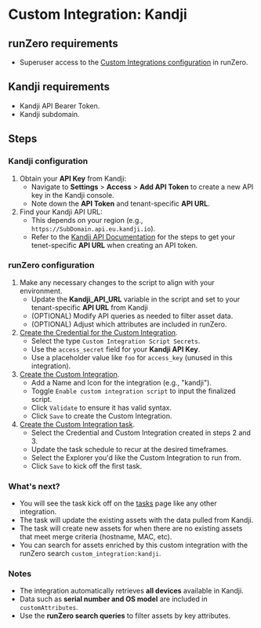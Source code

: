 # Custom Integration: Kandji

## runZero requirements

- Superuser access to the [Custom Integrations configuration](https://console.runzero.com/custom-integrations) in runZero.

## Kandji requirements

- Kandji API Bearer Token.
- Kandji subdomain.

## Steps

### Kandji configuration

1. Obtain your **API Key** from Kandji:
   - Navigate to **Settings** > **Access** > **Add API Token** to create a new API key in the Kandji console.
   - Note down the **API Token** and tenant-specific **API URL**.
2. Find your Kandji API URL:
   - This depends on your region (e.g., `https://SubDomain.api.eu.kandji.io`).
   - Refer to the [Kandji API Documentation](https://support.kandji.io/kb/kandji-api) for the steps to get your tenet-specific **API URL** when creating an API token.

### runZero configuration

1. Make any necessary changes to the script to align with your environment.
    - Update the **Kandji_API_URL** variable in the script and set to your tenant-specific **API URL** from Kandji
    - (OPTIONAL) Modify API queries as needed to filter asset data.
    - (OPTIONAL) Adjust which attributes are included in runZero.
3. [Create the Credential for the Custom Integration](https://console.runzero.com/credentials).
    - Select the type `Custom Integration Script Secrets`.
    - Use the `access_secret` field for your **Kandji API Key**.
    - Use a placeholder value like `foo` for `access_key` (unused in this integration).
4. [Create the Custom Integration](https://console.runzero.com/custom-integrations/new).
    - Add a Name and Icon for the integration (e.g., "kandji").
    - Toggle `Enable custom integration script` to input the finalized script.
    - Click `Validate` to ensure it has valid syntax.
    - Click `Save` to create the Custom Integration.
5. [Create the Custom Integration task](https://console.runzero.com/ingest/custom/).
    - Select the Credential and Custom Integration created in steps 2 and 3.
    - Update the task schedule to recur at the desired timeframes.
    - Select the Explorer you'd like the Custom Integration to run from.
    - Click `Save` to kick off the first task.

### What's next?

- You will see the task kick off on the [tasks](https://console.runzero.com/tasks) page like any other integration.
- The task will update the existing assets with the data pulled from Kandji.
- The task will create new assets for when there are no existing assets that meet merge criteria (hostname, MAC, etc).
- You can search for assets enriched by this custom integration with the runZero search `custom_integration:kandji`.

### Notes

- The integration automatically retrieves **all devices** available in Kandji.
- Data such as **serial number and OS model** are included in `customAttributes`.
- Use the **runZero search queries** to filter assets by key attributes.
